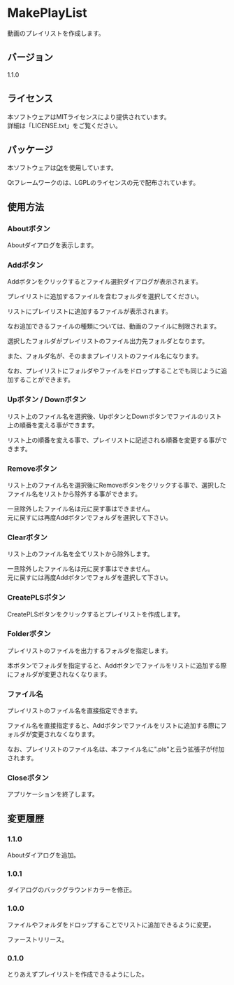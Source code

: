 # MakePlayList

動画のプレイリストを作成します。

## バージョン

1.1.0

## ライセンス

本ソフトウェアはMITライセンスにより提供されています。  
詳細は「LICENSE.txt」をご覧ください。

## パッケージ

本ソフトウェアは[Qt](https://www.qt.io/ja-jp/)を使用しています。

Qtフレームワークのは、LGPLのライセンスの元で配布されています。

## 使用方法

### Aboutボタン

Aboutダイアログを表示します。

### Addボタン

Addボタンをクリックするとファイル選択ダイアログが表示されます。

プレイリストに追加するファイルを含むフォルダを選択してください。

リストにプレイリストに追加するファイルが表示されます。

なお追加できるファイルの種類については、動画のファイルに制限されます。

選択したフォルダがプレイリストのファイル出力先フォルダとなります。

また、フォルダ名が、そのままプレイリストのファイル名になります。

なお、プレイリストにフォルダやファイルをドロップすることでも同じように追加することができます。

### Upボタン / Downボタン

リスト上のファイル名を選択後、UpボタンとDownボタンでファイルのリスト上の順番を変える事ができます。

リスト上の順番を変える事で、プレイリストに記述される順番を変更する事ができます。

### Removeボタン

リスト上のファイル名を選択後にRemoveボタンをクリックする事で、選択したファイル名をリストから除外する事ができます。

一旦除外したファイル名は元に戻す事はできません。  
元に戻すには再度Addボタンでフォルダを選択して下さい。

### Clearボタン

リスト上のファイル名を全てリストから除外します。

一旦除外したファイル名は元に戻す事はできません。  
元に戻すには再度Addボタンでフォルダを選択して下さい。

### CreatePLSボタン

CreatePLSボタンをクリックするとプレイリストを作成します。

### Folderボタン

プレイリストのファイルを出力するフォルダを指定します。

本ボタンでフォルダを指定すると、Addボタンでファイルをリストに追加する際にフォルダが変更されなくなります。

### ファイル名

プレイリストのファイル名を直接指定できます。

ファイル名を直接指定すると、Addボタンでファイルをリストに追加する際にフォルダが変更されなくなります。

なお、プレイリストのファイル名は、本ファイル名に".pls"と云う拡張子が付加されます。

### Closeボタン

アプリケーションを終了します。

## 変更履歴

### 1.1.0

Aboutダイアログを追加。

### 1.0.1

ダイアログのバックグラウンドカラーを修正。

### 1.0.0

ファイルやフォルダをドロップすることでリストに追加できるように変更。

ファーストリリース。

### 0.1.0

とりあえずプレイリストを作成できるようにした。
